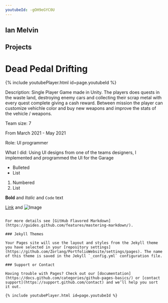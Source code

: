 ```yaml
---
youtubeId: -gOH9eGYC0U
---
```


## Ian Melvin

## Projects

# Dead Pedal Drifting

{% include youtubePlayer.html id=page.youtubeId %}

Description: Single Player Game made in Unity. The players does quests in the waste land, destroying enemy cars and collecting their scrap metal with every quest complete giving a cash reward. Between mission the player can customize vehichle color and buy new weapons and improve the stats of the vehicle / weapons.

Team size: 7

From March 2021 - May 2021

Role: UI programmer

What I did: Using UI designs from one of the teams designers, I implemented and programmed the UI for the Garage
- Bulleted
- List

1. Numbered
2. List

**Bold** and _Italic_ and `Code` text

[Link](url) and ![Image](src)
```

For more details see [GitHub Flavored Markdown](https://guides.github.com/features/mastering-markdown/).

### Jekyll Themes

Your Pages site will use the layout and styles from the Jekyll theme you have selected in your [repository settings](https://github.com/Zorlang/PortfolioWebsite/settings/pages). The name of this theme is saved in the Jekyll `_config.yml` configuration file.

### Support or Contact

Having trouble with Pages? Check out our [documentation](https://docs.github.com/categories/github-pages-basics/) or [contact support](https://support.github.com/contact) and we’ll help you sort it out.

{% include youtubePlayer.html id=page.youtubeId %}

